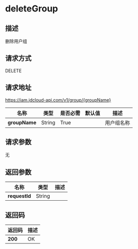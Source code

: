 # deleteGroup


## 描述
删除用户组

## 请求方式
DELETE

## 请求地址
https://iam.jdcloud-api.com/v1/group/{groupName}

|名称|类型|是否必需|默认值|描述|
|---|---|---|---|---|
|**groupName**|String|True| |用户组名称|

## 请求参数
无


## 返回参数
|名称|类型|描述|
|---|---|---|
|**requestId**|String| |


## 返回码
|返回码|描述|
|---|---|
|**200**|OK|

